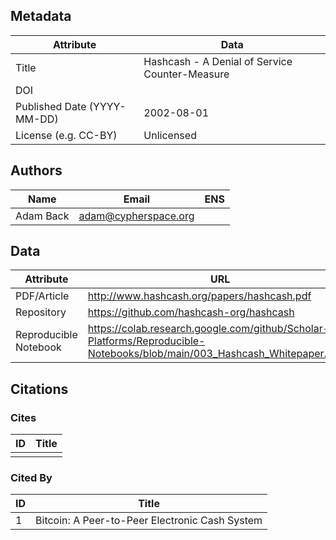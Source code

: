 ## Metadata

| Attribute | Data |
|---|---|
| Title | Hashcash - A Denial of Service Counter-Measure |
| DOI |  |
| Published Date (YYYY-MM-DD) | 2002-08-01 |
| License (e.g. CC-BY) | Unlicensed |

## Authors

| Name | Email | ENS |
|---|---|---|
| Adam Back | adam@cypherspace.org |  |

## Data

| Attribute | URL |
|---|---|
| PDF/Article | http://www.hashcash.org/papers/hashcash.pdf |
| Repository | https://github.com/hashcash-org/hashcash |
| Reproducible Notebook | https://colab.research.google.com/github/Scholar-Platforms/Reproducible-Notebooks/blob/main/003_Hashcash_Whitepaper.ipynb |

## Citations

### Cites

| ID | Title |
|---|---|
|  |  |

### Cited By

| ID | Title |
|---|---|
| 1 | Bitcoin: A Peer-to-Peer Electronic Cash System |
